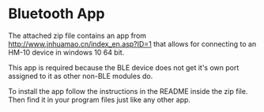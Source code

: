 # Bluetooth App

The attached zip file contains an app from http://www.jnhuamao.cn/index_en.asp?ID=1 that allows for connecting to an HM-10 device in windows 10 64 bit. 

This app is required because the BLE device does not get it's own port assigned to it as other non-BLE modules do. 

To install the app follow the instructions in the README inside the zip file. Then find it in your program files just like any other app.